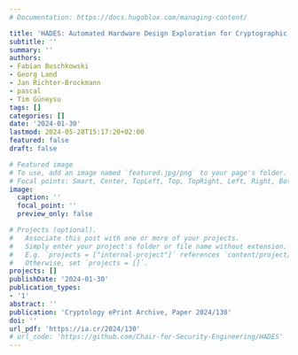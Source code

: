 ```yaml
---
# Documentation: https://docs.hugoblox.com/managing-content/

title: 'HADES: Automated Hardware Design Exploration for Cryptographic Primitives'
subtitle: ''
summary: ''
authors:
- Fabian Buschkowski
- Georg Land
- Jan Richter-Brockmann
- pascal
- Tim Güneysu
tags: []
categories: []
date: '2024-01-30'
lastmod: 2024-05-28T15:17:20+02:00
featured: false
draft: false

# Featured image
# To use, add an image named `featured.jpg/png` to your page's folder.
# Focal points: Smart, Center, TopLeft, Top, TopRight, Left, Right, BottomLeft, Bottom, BottomRight.
image:
  caption: ''
  focal_point: ''
  preview_only: false

# Projects (optional).
#   Associate this post with one or more of your projects.
#   Simply enter your project's folder or file name without extension.
#   E.g. `projects = ["internal-project"]` references `content/project/deep-learning/index.md`.
#   Otherwise, set `projects = []`.
projects: []
publishDate: '2024-01-30'
publication_types:
- '1'
abstract: ''
publication: 'Cryptology ePrint Archive, Paper 2024/130'
doi: ''
url_pdf: 'https://ia.cr/2024/130'
# url_code: 'https://github.com/Chair-for-Security-Engineering/HADES'
---
```

